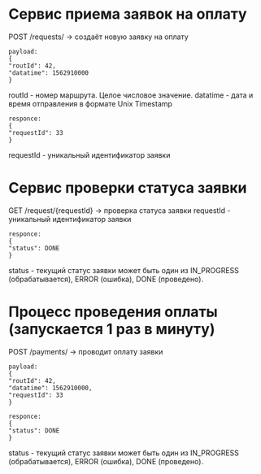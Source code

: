 
# Сервис приема заявок на оплату 
  POST /requests/ -> создаёт новую заявку на оплату
~~~
payload:
{
"routId": 42,
"datatime": 1562910000
}
~~~
routId - номер маршрута. Целое числовое значение.
datatime - дата и время отправления в формате Unix Timestamp
~~~
responce:
{
"requestId": 33
}
~~~
requestId - уникальный идентификатор заявки

# Сервис проверки статуса заявки
 GET /request/{requestId} -> проверка статуса заявки
requestId - уникальный идентификатор заявки
~~~
responce:
{
"status": DONE
}
~~~
status - текущий статус заявки может быть один из IN_PROGRESS (обрабатывается), ERROR (ошибка), DONE (проведено).

# Процесс проведения оплаты (запускается 1 раз в минуту)
 POST /payments/ -> проводит оплату заявки
~~~
payload:
{
"routId": 42,
"datatime": 1562910000,
"requestId": 33
}
~~~
~~~
responce:
{
"status": DONE
}
~~~
status - текущий статус заявки может быть один из IN_PROGRESS (обрабатывается), ERROR (ошибка), DONE (проведено).